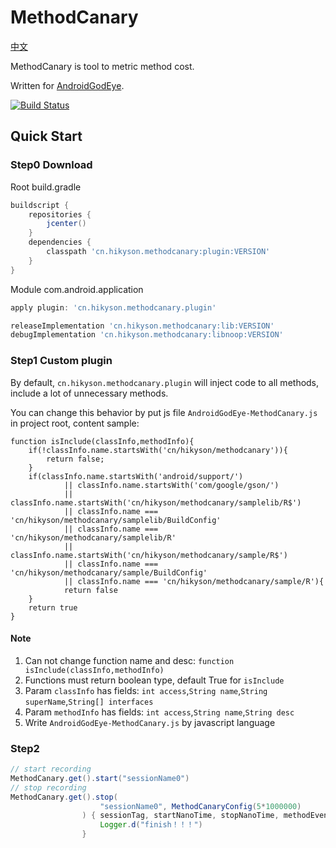 # MethodCanary

[中文](https://github.com/Kyson/MethodCanary/blob/master/README_zh.md)

MethodCanary is tool to metric method cost.

Written for [AndroidGodEye](https://github.com/Kyson/AndroidGodEye).

[![Build Status](https://travis-ci.org/Kyson/MethodCanary.svg?branch=master)](https://travis-ci.org/Kyson/MethodCanary)

## Quick Start

### Step0 Download

Root build.gradle

```groovy
buildscript {
    repositories {
        jcenter()
    }
    dependencies {
        classpath 'cn.hikyson.methodcanary:plugin:VERSION'
    }
}
```

Module com.android.application 

```groovy
apply plugin: 'cn.hikyson.methodcanary.plugin'

releaseImplementation 'cn.hikyson.methodcanary:lib:VERSION'
debugImplementation 'cn.hikyson.methodcanary:libnoop:VERSION'
```

### Step1 Custom plugin

By default, `cn.hikyson.methodcanary.plugin` will inject code to all methods, include a lot of unnecessary methods.

You can change this behavior by put js file `AndroidGodEye-MethodCanary.js` in project root, content sample:

```
function isInclude(classInfo,methodInfo){
    if(!classInfo.name.startsWith('cn/hikyson/methodcanary')){
        return false;
    }
    if(classInfo.name.startsWith('android/support/')
            || classInfo.name.startsWith('com/google/gson/')
            || classInfo.name.startsWith('cn/hikyson/methodcanary/samplelib/R$')
            || classInfo.name === 'cn/hikyson/methodcanary/samplelib/BuildConfig'
            || classInfo.name === 'cn/hikyson/methodcanary/samplelib/R'
            || classInfo.name.startsWith('cn/hikyson/methodcanary/sample/R$')
            || classInfo.name === 'cn/hikyson/methodcanary/sample/BuildConfig'
            || classInfo.name === 'cn/hikyson/methodcanary/sample/R'){
            return false
    }
    return true
}
```

#### Note

1. Can not change function name and desc: `function isInclude(classInfo,methodInfo)`
2. Functions must return boolean type, default True for `isInclude`
3. Param `classInfo` has fields: `int access`,`String name`,`String superName`,`String[] interfaces`
4. Param `methodInfo` has fields: `int access`,`String name`,`String desc`
5. Write `AndroidGodEye-MethodCanary.js` by javascript language

### Step2

```java
// start recording
MethodCanary.get().start("sessionName0")
// stop recording
MethodCanary.get().stop(
                    "sessionName0", MethodCanaryConfig(5*1000000)
                ) { sessionTag, startNanoTime, stopNanoTime, methodEventMap ->
                    Logger.d("finish！！！")
                }
```